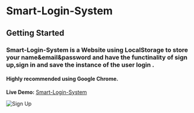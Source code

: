 # Smart-Login-System

## Getting Started

### Smart-Login-System is a Website using LocalStorage to store your name&email&password and have the functinality of sign up,sign in  and save the instance of the user login .

#### Highly recommended using **Google Chrome**.

**Live Demo:** [Smart-Login-System](https://irenaeus-xvi.github.io/Smart-Login-System/)


![Sign Up](E:\Route\Sessions\Week-9-rejex\Assignment-10-Login)
